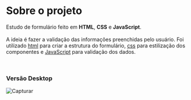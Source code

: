 # Sobre o projeto

Estudo de formulário feito em <strong>HTML</strong>, <strong>CSS</strong> e <strong>JavaScript</strong>.<br><br>A ideia é fazer a validação das informações preenchidas pelo usuário. Foi utilizado <u>html</u> para criar a estrutura do formulário, <u>css</u> para estilização dos componentes e <u>JavaScript</u> para validação dos dados.

<br>
<h3> Versão Desktop </h3>


![Capturar](https://user-images.githubusercontent.com/111023661/228977875-649e611a-7980-437b-adae-e415319c9e72.JPG)
